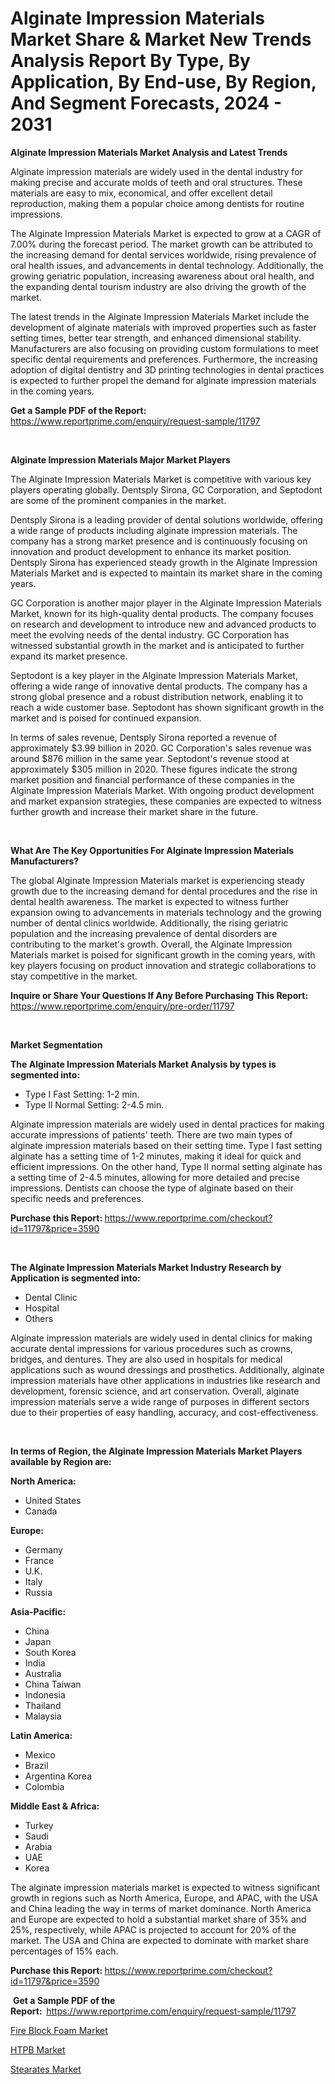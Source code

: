 <p><h1>Alginate Impression Materials Market Share & Market New Trends Analysis Report By Type, By Application, By End-use, By Region, And Segment Forecasts, 2024 - 2031</h1></p><p><strong>Alginate Impression Materials Market Analysis and Latest Trends</strong></p>
<p><p>Alginate impression materials are widely used in the dental industry for making precise and accurate molds of teeth and oral structures. These materials are easy to mix, economical, and offer excellent detail reproduction, making them a popular choice among dentists for routine impressions.</p><p>The Alginate Impression Materials Market is expected to grow at a CAGR of 7.00% during the forecast period. The market growth can be attributed to the increasing demand for dental services worldwide, rising prevalence of oral health issues, and advancements in dental technology. Additionally, the growing geriatric population, increasing awareness about oral health, and the expanding dental tourism industry are also driving the growth of the market.</p><p>The latest trends in the Alginate Impression Materials Market include the development of alginate materials with improved properties such as faster setting times, better tear strength, and enhanced dimensional stability. Manufacturers are also focusing on providing custom formulations to meet specific dental requirements and preferences. Furthermore, the increasing adoption of digital dentistry and 3D printing technologies in dental practices is expected to further propel the demand for alginate impression materials in the coming years.</p></p>
<p><strong>Get a Sample PDF of the Report:&nbsp;</strong> <a href="https://www.reportprime.com/enquiry/request-sample/11797">https://www.reportprime.com/enquiry/request-sample/11797</a></p>
<p>&nbsp;</p>
<p><strong>Alginate Impression Materials Major Market Players</strong></p>
<p><p>The Alginate Impression Materials Market is competitive with various key players operating globally. Dentsply Sirona, GC Corporation, and Septodont are some of the prominent companies in the market.</p><p>Dentsply Sirona is a leading provider of dental solutions worldwide, offering a wide range of products including alginate impression materials. The company has a strong market presence and is continuously focusing on innovation and product development to enhance its market position. Dentsply Sirona has experienced steady growth in the Alginate Impression Materials Market and is expected to maintain its market share in the coming years.</p><p>GC Corporation is another major player in the Alginate Impression Materials Market, known for its high-quality dental products. The company focuses on research and development to introduce new and advanced products to meet the evolving needs of the dental industry. GC Corporation has witnessed substantial growth in the market and is anticipated to further expand its market presence.</p><p>Septodont is a key player in the Alginate Impression Materials Market, offering a wide range of innovative dental products. The company has a strong global presence and a robust distribution network, enabling it to reach a wide customer base. Septodont has shown significant growth in the market and is poised for continued expansion.</p><p>In terms of sales revenue, Dentsply Sirona reported a revenue of approximately $3.99 billion in 2020. GC Corporation's sales revenue was around $876 million in the same year. Septodont's revenue stood at approximately $305 million in 2020. These figures indicate the strong market position and financial performance of these companies in the Alginate Impression Materials Market. With ongoing product development and market expansion strategies, these companies are expected to witness further growth and increase their market share in the future.</p></p>
<p>&nbsp;</p>
<p><strong>What Are The Key Opportunities For Alginate Impression Materials Manufacturers?</strong></p>
<p><p>The global Alginate Impression Materials market is experiencing steady growth due to the increasing demand for dental procedures and the rise in dental health awareness. The market is expected to witness further expansion owing to advancements in materials technology and the growing number of dental clinics worldwide. Additionally, the rising geriatric population and the increasing prevalence of dental disorders are contributing to the market's growth. Overall, the Alginate Impression Materials market is poised for significant growth in the coming years, with key players focusing on product innovation and strategic collaborations to stay competitive in the market.</p></p>
<p><strong>Inquire or Share Your Questions If Any Before Purchasing This Report:</strong> <a href="https://www.reportprime.com/enquiry/pre-order/11797">https://www.reportprime.com/enquiry/pre-order/11797</a></p>
<p>&nbsp;</p>
<p><strong>Market Segmentation</strong></p>
<p><strong>The Alginate Impression Materials Market Analysis by types is segmented into:</strong></p>
<p><ul><li>Type I Fast Setting: 1-2 min.</li><li>Type ll Normal Setting: 2-4.5 min.</li></ul></p>
<p><p>Alginate impression materials are widely used in dental practices for making accurate impressions of patients' teeth. There are two main types of alginate impression materials based on their setting time. Type I fast setting alginate has a setting time of 1-2 minutes, making it ideal for quick and efficient impressions. On the other hand, Type II normal setting alginate has a setting time of 2-4.5 minutes, allowing for more detailed and precise impressions. Dentists can choose the type of alginate based on their specific needs and preferences.</p></p>
<p><strong>Purchase this Report:&nbsp;</strong><a href="https://www.reportprime.com/checkout?id=11797&price=3590">https://www.reportprime.com/checkout?id=11797&price=3590</a></p>
<p>&nbsp;</p>
<p><strong>The Alginate Impression Materials Market Industry Research by Application is segmented into:</strong></p>
<p><ul><li>Dental Clinic</li><li>Hospital</li><li>Others</li></ul></p>
<p><p>Alginate impression materials are widely used in dental clinics for making accurate dental impressions for various procedures such as crowns, bridges, and dentures. They are also used in hospitals for medical applications such as wound dressings and prosthetics. Additionally, alginate impression materials have other applications in industries like research and development, forensic science, and art conservation. Overall, alginate impression materials serve a wide range of purposes in different sectors due to their properties of easy handling, accuracy, and cost-effectiveness.</p></p>
<p>&nbsp;</p>
<p><strong>In terms of Region, the Alginate Impression Materials Market Players available by Region are:</strong></p>
<p>
    <p> <strong> North America: </strong>
        <ul>
            <li>United States</li>
            <li>Canada</li>
        </ul>
        </p> 
    <p> <strong> Europe: </strong>
        <ul>
            <li>Germany</li>
            <li>France</li>
            <li>U.K.</li>
            <li>Italy</li>
            <li>Russia</li>
        </ul>
        </p> 
    <p> <strong> Asia-Pacific: </strong>
        <ul>
            <li>China</li>
            <li>Japan</li>
            <li>South Korea</li>
            <li>India</li>
            <li>Australia</li>
            <li>China Taiwan</li>
            <li>Indonesia</li>
            <li>Thailand</li>
            <li>Malaysia</li>
        </ul>
        </p> 
    <p> <strong> Latin America: </strong>
        <ul>
            <li>Mexico</li>
            <li>Brazil</li>
            <li>Argentina Korea</li>
            <li>Colombia</li>
        </ul>
        </p> 
    <p> <strong> Middle East & Africa: </strong>
        <ul>
            <li>Turkey</li>
            <li>Saudi</li>
            <li>Arabia</li>
            <li>UAE</li>
            <li>Korea</li>
        </ul>
    </p>
    </p>
<p><p>The alginate impression materials market is expected to witness significant growth in regions such as North America, Europe, and APAC, with the USA and China leading the way in terms of market dominance. North America and Europe are expected to hold a substantial market share of 35% and 25%, respectively, while APAC is projected to account for 20% of the market. The USA and China are expected to dominate with market share percentages of 15% each.</p></p>
<p><strong>Purchase this Report: </strong><a href="https://www.reportprime.com/checkout?id=11797&price=3590">https://www.reportprime.com/checkout?id=11797&price=3590</a></p>
<p>&nbsp;<strong>Get a Sample PDF of the Report:&nbsp;&nbsp;</strong><a href="https://www.reportprime.com/enquiry/request-sample/11797">https://www.reportprime.com/enquiry/request-sample/11797</a></p>
<p><strong></strong></p>
<p><p><a href="https://github.com/eeaveuhhh/Market-Research-Report-List-1/blob/main/fire-block-foam-market.md">Fire Block Foam Market</a></p><p><a href="https://github.com/Angelnienowdseej3e45z3p8c/Market-Research-Report-List-1/blob/main/htpb-market.md">HTPB Market</a></p><p><a href="https://github.com/brentleyjimmiealvaradoz4l1rea/Market-Research-Report-List-1/blob/main/stearates-market.md">Stearates Market</a></p></p>